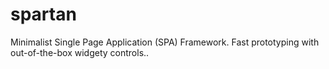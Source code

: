 spartan
=======

Minimalist Single Page Application (SPA) Framework. Fast prototyping with out-of-the-box widgety controls..
